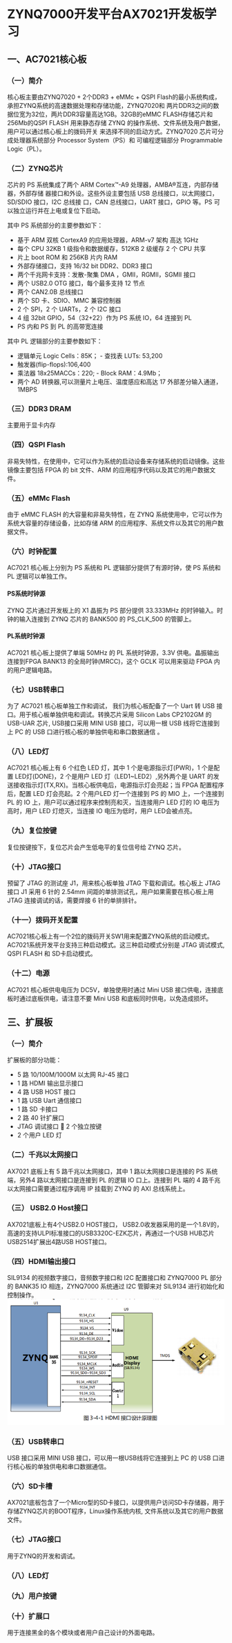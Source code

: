 # ZYNQ7000开发平台AX7021开发板学习

## 一、AC7021核心板
### （一）简介
核心板主要由ZYNQ7020 + 2个DDR3 + eMMc + QSPI Flash的最小系统构成，承担ZYNQ系统的高速数据处理和存储功能，ZYNQ7020和
两片DDR3之间的数据位宽为32位，两片DDR3容量高达1GB。32GB的eMMC FLASH存储芯片和256Mb的QSPI FLASH
用来静态存储 ZYNQ 的操作系统、文件系统及用户数据，用户可以通过核心板上的拨码开关
来选择不同的启动方式。ZYNQ7020 芯片可分成处理器系统部分 Processor System（PS）和
可编程逻辑部分 Programmable Logic（PL）。
### （二）ZYNQ芯片
芯片的 PS 系统集成了两个 ARM Cortex™-A9 处理器，AMBA®互连，内部存储器，外部存储
器接口和外设。这些外设主要包括 USB 总线接口，以太网接口，SD/SDIO 接口，I2C 总线接
口，CAN 总线接口，UART 接口，GPIO 等。PS 可以独立运行并在上电或复位下启动。


其中 PS 系统部分的主要参数如下：
- 基于 ARM 双核 CortexA9 的应用处理器，ARM-v7 架构 高达 1GHz
- 每个 CPU 32KB 1 级指令和数据缓存，512KB 2 级缓存 2 个 CPU 共享
- 片上 boot ROM 和 256KB 片内 RAM
- 外部存储接口，支持 16/32 bit DDR2、DDR3 接口
- 两个千兆网卡支持：发散-聚集 DMA ，GMII，RGMII，SGMII 接口
- 两个 USB2.0 OTG 接口，每个最多支持 12 节点
- 两个 CAN2.0B 总线接口
- 两个 SD 卡、SDIO、MMC 兼容控制器
- 2 个 SPI，2 个 UARTs，2 个 I2C 接口
- 4 组 32bit GPIO，54（32+22）作为 PS 系统 IO，64 连接到 PL
- PS 内和 PS 到 PL 的高带宽连接


其中 PL 逻辑部分的主要参数如下：
- 逻辑单元 Logic Cells：85K； - 查找表 LUTs: 53,200
- 触发器(flip-flops):106,400
- 乘法器 18x25MACCs：220; - Block RAM：4.9Mb； 
- 两个 AD 转换器,可以测量片上电压、温度感应和高达 17 外部差分输入通道，1MBPS
### （三）DDR3 DRAM
主要用于显卡内存
### （四）QSPI Flash
非易失特性，在使用中，它可以作为系统的启动设备来存储系统的启动镜像。这些镜像主要包括 FPGA 的 bit 文件、ARM 的应用程序代码以及其它的用户数据文件。
### （五）eMMc Flash
由于 eMMC FLASH 的大容量和非易失特性，在 ZYNQ 系统使用中，它可以作为系统大容量的存储设备，比如存储 ARM 的应用程序、系统文件以及其它的用户数据文件。
### （六）时钟配置
AC7021 核心板上分别为 PS 系统和 PL 逻辑部分提供了有源时钟，使 PS 系统和 PL 逻辑可以单独工作。
#### PS系统时钟源 
ZYNQ 芯片通过开发板上的 X1 晶振为 PS 部分提供 33.333MHz 的时钟输入。时钟的输入连接到 ZYNQ 芯片的 BANK500 的 PS_CLK_500 的管脚上。
#### PL系统时钟源
AC7021 核心板上提供了单端 50MHz 的 PL 系统时钟源，3.3V 供电。晶振输出连接到FPGA BANK13 的全局时钟(MRCC)，这个 GCLK 可以用来驱动 FPGA 内的用户逻辑电路。
### （七）USB转串口
为了 AC7021 核心板单独工作和调试， 我们为核心板配备了一个 Uart 转 USB 接口。用于核心板单独供电和调试。转换芯片采用 Silicon Labs CP2102GM 的 USB-UAR 芯片, USB接口采用 MINI USB 接口，可以用一根 USB 线将它连接到上 PC 的 USB 口进行核心板的单独供电和串口数据通信 。
### （八）LED灯
AC7021 核心板上有 6 个红色 LED 灯，其中 1 个是电源指示灯(PWR)，1 个是配置 LED灯(DONE)，2 个是用户 LED 灯（LED1~LED2）,另外两个是 UART 的发送接收指示灯(TX,RX)。当核心板供电后，电源指示灯会亮起；当 FPGA 配置程序后，配置 LED 灯会亮起。2 个用户LED 灯一个连接到 PS 的 MIO 上，一个连接到 PL 的 IO 上，用户可以通过程序来控制亮和灭，当连接用户 LED 灯的 IO 电压为高时，用户 LED 灯熄灭，当连接 IO 电压为低时，用户 LED会被点亮。
### （九）复位按键
复位按键按下，复位芯片会产生低电平的复位信号给 ZYNQ 芯片。
### （十）JTAG接口
预留了 JTAG 的测试座 J1，用来核心板单独 JTAG 下载和调试。核心板上 JTAG 接口 J1 采用 6 针的 2.54mm 间距的单排测试孔，用户如果需要在核心板上用 JTAG 连接调试的话，需要焊接 6 针的单排排针。
### （十一）拨码开关配置
AC7021核心板上有一个2位的拨码开关SW1用来配置ZYNQ系统的启动模式。AC7021系统开发平台支持三种启动模式。这三种启动模式分别是 JTAG 调试模式, QSPI FLASH 和 SD卡启动模式。
### （十二）电源
AC7021 核心板供电电压为 DC5V，单独使用时通过 Mini USB 接口供电，连接底板时通过底板供电，请注意不要 Mini USB 和底板同时供电，以免造成损坏。
## 三、扩展板
### （一）简介
扩展板的部分功能：
- 5 路 10/100M/1000M 以太网 RJ-45 接口
- 1 路 HDMI 输出显示接口
- 4 路 USB HOST 接口
- 1 路 USB Uart 通信接口
- 1 路 SD 卡接口
- 2 路 40 针扩展口
- JTAG 调试接口  2 个独立按键
- 2 个用户 LED 灯
### （二）千兆以太网接口
AX7021 底板上有 5 路千兆以太网接口，其中 1 路以太网接口是连接的 PS 系统端，另外4 路以太网接口是连接到 PL 的逻辑 IO 口上。连接到 PL 端的 4 路千兆以太网接口需要通过程序调用 IP 挂载到 ZYNQ 的 AXI 总线系统上。
### （三） USB2.0 Host接口
AX7021底板上有4个USB2.0 HOST接口， USB2.0收发器采用的是一个1.8V的，高速的支持ULPI标准接口的USB3320C-EZK芯片，再通过一个USB HUB芯片USB2514扩展出4路USB HOST接口。
### （四）HDMI输出接口
SIL9134 的视频数字接口，音频数字接口和 I2C 配置接口和 ZYNQ7000 PL 部分的 BANK35 IO 相连，ZYNQ7000 系统通过 I2C 管脚来对 SIL9134 进行初始化和控制操作。
![HDMI](https://github.com/vlice1999/2019.github.io/blob/master/HDML.png)
### （五）USB转串口
USB 接口采用 MINI USB 接口，可以用一根USB线将它连接到上 PC 的 USB 口进行核心板的单独供电和串口数据通信。
### （六）SD卡槽
AX7021底板包含了一个Micro型的SD卡接口，以提供用户访问SD卡存储器，用于存储ZYNQ芯片的BOOT程序，Linux操作系统内核, 文件系统以及其它的用户数据文件。
### （七）JTAG接口
用于ZYNQ的开发和调试。
### （八）LED灯
### （九）用户按键
### （十）扩展口
用于连接黑金的各个模块或者用户自己设计的外面电路。
